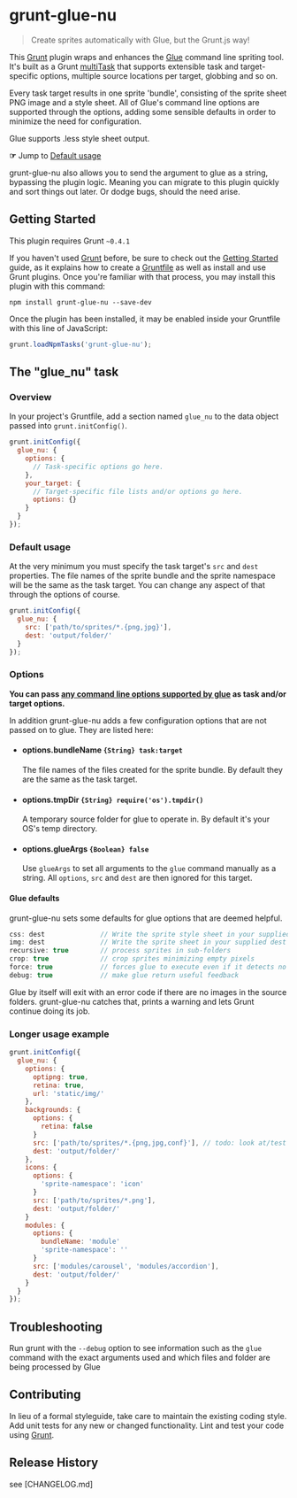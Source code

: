 # grunt-glue-nu

> Create sprites automatically with Glue, but the Grunt.js way!

This [Grunt](http://gruntjs.com/) plugin wraps and enhances the [Glue](https://github.com/jorgebastida/glue) command line
spriting tool. It's built as a Grunt [multiTask](http://gruntjs.com/configuring-tasks#task-configuration-and-targets)
that supports extensible task and target-specific options, multiple source locations per target, globbing and so on.

Every task target results in one sprite 'bundle', consisting of the sprite sheet PNG image and a style sheet.
All of Glue's command line options are supported through the options, adding some sensible defaults in order to minimize
the need for configuration.

Glue supports .less style sheet output.

**☞** Jump to [Default usage](#default-usage)

grunt-glue-nu also allows you to send the argument to glue as a string, bypassing the plugin logic. Meaning you can
migrate to this plugin quickly and sort things out later. Or dodge bugs, should the need arise.


## Getting Started
This plugin requires Grunt `~0.4.1`

If you haven't used [Grunt](http://gruntjs.com/) before, be sure to check out the [Getting Started](http://gruntjs.com/getting-started) guide, as it explains how to create a [Gruntfile](http://gruntjs.com/sample-gruntfile) as well as install and use Grunt plugins. Once you're familiar with that process, you may install this plugin with this command:

```shell
npm install grunt-glue-nu --save-dev
```

Once the plugin has been installed, it may be enabled inside your Gruntfile with this line of JavaScript:

```js
grunt.loadNpmTasks('grunt-glue-nu');
```

## The "glue_nu" task

### Overview
In your project's Gruntfile, add a section named `glue_nu` to the data object passed into `grunt.initConfig()`.

```js
grunt.initConfig({
  glue_nu: {
    options: {
      // Task-specific options go here.
    },
    your_target: {
      // Target-specific file lists and/or options go here.
      options: {}
    }
  }
});
```

### Default usage

At the very minimum you must specify the task target's `src` and `dest` properties.
The file names of the sprite bundle and the sprite namespace will be the same as the task target. You can change any
aspect of that through the options of course.

```js
grunt.initConfig({
  glue_nu: {
    src: ['path/to/sprites/*.{png,jpg}'],
    dest: 'output/folder/'
  }
});
```

### Options

**You can pass [any command line options supported by glue](http://glue.readthedocs.org/en/latest/options.html) as task
and/or target options.**

In addition grunt-glue-nu adds a few configuration options that are not passed on to glue. They are listed here:

- #### options.bundleName `{String} task:target`
	The file names of the files created for the sprite bundle. By default they are the same as the task target.

- #### options.tmpDir `{String} require('os').tmpdir()`
	A temporary source folder for glue to operate in. By default it's your OS's temp directory.

- #### options.glueArgs `{Boolean} false`
	Use `glueArgs` to set all arguments to the `glue` command manually as a string. All `options`, `src` and `dest` are
	then ignored for this target. 


#### Glue defaults

grunt-glue-nu sets some defaults for glue options that are deemed helpful.

```js
css: dest              // Write the sprite style sheet in your supplied dest
img: dest              // Write the sprite sheet in your supplied dest
recursive: true        // process sprites in sub-folders
crop: true             // crop sprites minimizing empty pixels
force: true            // forces glue to execute even if it detects no changes in the input
debug: true            // make glue return useful feedback
```

Glue by itself will exit with an error code if there are no images in the source folders. grunt-glue-nu catches that, prints a
warning and lets Grunt continue doing its job. 

### Longer usage example

```js
grunt.initConfig({
  glue_nu: {
    options: {
      optipng: true,
      retina: true,
      url: 'static/img/'
    },
    backgrounds: {
      options: {
        retina: false
      }
      src: ['path/to/sprites/*.{png,jpg,conf}'], // todo: look at/test conf files use
      dest: 'output/folder/'
    },
    icons: {
      options: {
        'sprite-namespace': 'icon'
      }
      src: ['path/to/sprites/*.png'],
      dest: 'output/folder/'
    }
    modules: {
      options: {
        bundleName: 'module'
        'sprite-namespace': ''
      }
      src: ['modules/carousel', 'modules/accordion'],
      dest: 'output/folder/'
    }
  }
});
```

## Troubleshooting

Run grunt with the `--debug` option to see information such as the `glue` command with the exact arguments used and which files and folder are being processed by Glue

## Contributing
In lieu of a formal styleguide, take care to maintain the existing coding style. Add unit tests for any new or changed functionality. Lint and test your code using [Grunt](http://gruntjs.com/).

## Release History
see [CHANGELOG.md]
